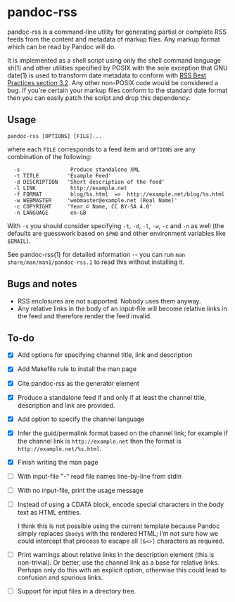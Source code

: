 # pandoc-rss

pandoc-rss is a command-line utility for generating partial or
complete RSS feeds from the content and metadata of markup files.
Any markup format which can be read by Pandoc will do.

It is implemented as a shell script using only the shell command
language sh(1) and other utilities specified by POSIX with the sole
exception that GNU date(1) is used to transform date metadata to
conform with [RSS Best Practices section
3.2](https://www.rssboard.org/rss-profile#data-types-datetime).  Any
other non-POSIX code would be considered a bug.  If you're certain
your markup files conform to the standard date format then you can
easily patch the script and drop this dependency.

## Usage

    pandoc-rss [OPTIONS] [FILE]...

where each `FILE` corresponds to a feed item and `OPTIONS` are any
combination of the following:

      -s                Produce standalone XML
      -t TITLE         'Example Feed'
      -d DESCRIPTION   'Short description of the feed'
      -l LINK           http://example.net
      -f FORMAT         blog/%s.html  =>  http://example.net/blog/%s.html
      -w WEBMASTER     'webmaster@example.net (Real Name)'
      -c COPYRIGHT     'Year © Name, CC BY-SA 4.0'
      -n LANGUAGE       en-GB

With `-s` you should consider specifying `-t`, `-d`, `-l`, `-w`, `-c`
and `-n` as well (the defaults are guesswork based on `$PWD` and other
environment variables like `$EMAIL`).

See pandoc-rss(1) for detailed information -- you can run `man
share/man/man1/pandoc-rss.1` to read this without installing it.

## Bugs and notes

  - RSS enclosures are not supported.  Nobody uses them anyway.
  - Any relative links in the body of an input-file will become
    relative links in the feed and therefore render the feed invalid.

## To-do

  - [x] Add options for specifying channel title, link and description
  - [x] Add Makefile rule to install the man page
  - [x] Cite pandoc-rss as the generator element
  - [x] Produce a standalone feed if and only if at least the channel
    title, description and link are provided.
  - [x] Add option to specify the channel language
  - [x] Infer the guid/permalink format based on the channel link; for
    example if the channel link is `http://example.net` then the
    format is `http://example.net/%s.html`.
  - [x] Finish writing the man page
  - [ ] With input-file "-" read file names line-by-line from stdin
  - [ ] With no input-file, print the usage message
  - [ ] Instead of using a CDATA block, encode special characters in
    the body text as HTML entities.
	
    I think this is not possible using the current template because
    Pandoc simply replaces `$body$` with the rendered HTML; I’m not
    sure how we could intercept that process to escape all `[&<>]`
    characters as required.
  - [ ] Print warnings about relative links in the description element
    (this is non-trivial). Or better, use the channel link as a base
    for relative links. Perhaps only do this with an explicit option,
    otherwise this could lead to confusion and spurious links.
  - [ ] Support for input files in a directory tree.
